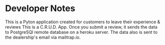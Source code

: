# Developer Notes

This is a Pyton application created for customers to leave their experience & reviews
This is a C.R.U.D. App.
Once you submit a review, it sends the data to PostgreSQl remote database on a heroku server.
The data also is sent to the dealership's email via mailtrap.io.

